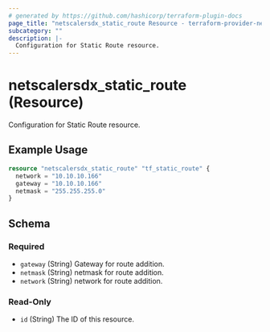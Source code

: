 ```yaml
---
# generated by https://github.com/hashicorp/terraform-plugin-docs
page_title: "netscalersdx_static_route Resource - terraform-provider-netscalersdx"
subcategory: ""
description: |-
  Configuration for Static Route resource.
---
```


# netscalersdx_static_route (Resource)

Configuration for Static Route resource.

## Example Usage

```terraform
resource "netscalersdx_static_route" "tf_static_route" {
  network = "10.10.10.166"
  gateway = "10.10.10.166"
  netmask = "255.255.255.0"
}
```

<!-- schema generated by tfplugindocs -->
## Schema

### Required

- `gateway` (String) Gateway for route addition.
- `netmask` (String) netmask for route addition.
- `network` (String) network for route addition.

### Read-Only

- `id` (String) The ID of this resource.
